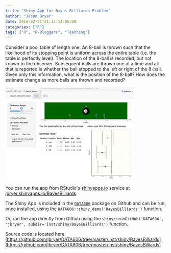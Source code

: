 ```yaml
---
title: "Shiny App for Bayes Billiards Problem"
author: "Jason Bryer"
date: 2016-02-21T21:13:14-05:00
categories: ["R"]
tags: ["R", "R-Bloggers", "Teaching"]
---
```


Consider a pool table of length one. An 8-ball is thrown such that the likelihood of its stopping point is uniform across the entire table (i.e. the table is perfectly level). The location of the 8-ball is recorded, but not known to the observer. Subsequent balls are thrown one at a time and all that is reported is whether the ball stopped to the left or right of the 8-ball. Given only this information, what is the position of the 8-ball? How does the estimate change as more balls are thrown and recorded?

<a href='https://jbryer.shinyapps.io/BayesBilliards'><img src='/images/BayesBilliardsShiny.png' alt='Bayes Billiards Shiny App Screenshot' width='80%' border='0' /></a>

You can run the app from RStudio's [shinyapps.io](https://jbryer.shinyapps.io/BayesBilliards/) service at [jbryer.shinyapps.io/BayesBilliards](https://jbryer.shinyapps.io/BayesBilliards).

The Shiny App is included in the [`DATA606`](https://github.com/jbryer/DATA606) package on Github and can be run, once installed, using the `DATA606::shiny_demo('BayesBilliards')` function.

Or, run the app directly from Github using the `shiny::runGitHub('DATA606', 'jbryer', subdir='inst/shiny/BayesBilliards')` function.

Source code is located here: [https://github.com/jbryer/DATA606/tree/master/inst/shiny/BayesBilliards](https://github.com/jbryer/DATA606/tree/master/inst/shiny/BayesBilliards)

